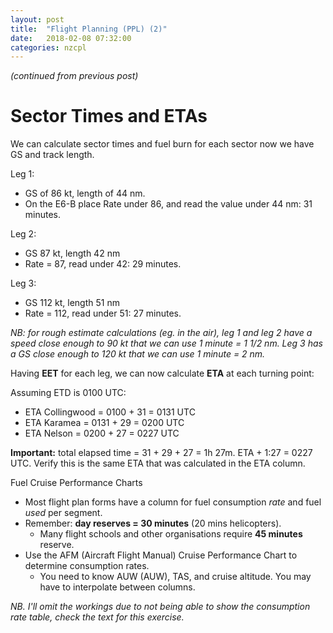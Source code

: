 ```yaml
---
layout: post
title:  "Flight Planning (PPL) (2)"
date:   2018-02-08 07:32:00
categories: nzcpl
---
```


*(continued from previous post)*

# Sector Times and ETAs

We can calculate sector times and fuel burn for each sector now we have GS and track length.

Leg 1:

 * GS of 86 kt, length of 44 nm.
 * On the E6-B place Rate under 86, and read the value under 44 nm: 31 minutes.

Leg 2:

 * GS 87 kt, length 42 nm
 * Rate = 87, read under 42: 29 minutes.

Leg 3:

 * GS 112 kt, length 51 nm
 * Rate = 112, read under 51: 27 minutes.

*NB: for rough estimate calculations (eg. in the air), leg 1 and leg 2 have a speed close enough
to 90 kt that we can use 1 minute = 1 1/2 nm. Leg 3 has a GS close enough to 120 kt that we
can use 1 minute = 2 nm.*

Having **EET** for each leg, we can now calculate **ETA** at each turning point:

Assuming ETD is 0100 UTC:

 * ETA Collingwood = 0100 + 31 = 0131 UTC
 * ETA Karamea = 0131 + 29 = 0200 UTC
 * ETA Nelson = 0200 + 27 = 0227 UTC

**Important:** total elapsed time = 31 + 29 + 27 = 1h 27m. ETA + 1:27 = 0227 UTC.
Verify this is the same ETA that was calculated in the ETA column.

Fuel Cruise Performance Charts

 * Most flight plan forms have a column for fuel consumption *rate* and fuel *used* per segment.
 * Remember: **day reserves = 30 minutes** (20 mins helicopters).
    * Many flight schools and other organisations require **45 minutes** reserve.
 * Use the AFM (Aircraft Flight Manual) Cruise Performance Chart to determine consumption rates.
    * You need to know AUW (AUW), TAS, and cruise altitude. You may have to interpolate between
      columns.

*NB. I'll omit the workings due to not being able to show the consumption rate table, check the
text for this exercise.*
